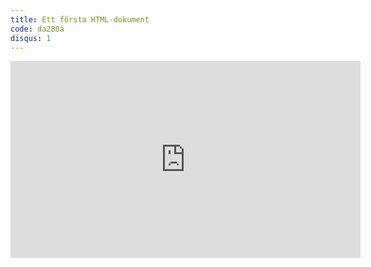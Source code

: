 ```yaml
---
title: Ett första HTML-dokument
code: da280a
disqus: 1
---
```


<div class="video">
    <iframe width="560" height="315" src="https://www.youtube.com/embed/QUIfNNfgXnU" frameborder="0" allowfullscreen></iframe>
</div>

